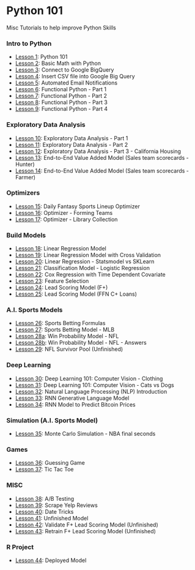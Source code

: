 # Python 101


Misc Tutorials to help improve Python Skills

### Intro to Python
- [Lesson 1](https://github.com/papagorgio23/Python101/blob/master/Python_101.ipynb): Python 101
- [Lesson 2](https://github.com/papagorgio23/Python101/blob/master/Python_Math_101.ipynb): Basic Math with Python
- [Lesson 3](https://github.com/papagorgio23/Python101/blob/master/Connect_to_GBQ.ipynb): Connect to Google BigQuery
- [Lesson 4](https://github.com/papagorgio23/Python101/blob/master/Austen_GBQ_Upload.ipynb): Insert CSV file into Google Big Query
- [Lesson 5](https://github.com/papagorgio23/Python101/blob/master/Email_Notification_Template_Update_to_GBQ_.ipynb): Automated Email Notifications
- [Lesson 6](https://github.com/papagorgio23/Python101/blob/master/Functional_Introduction_To_Python_Section_1(Introductory_Concepts).ipynb): Functional Python - Part 1
- [Lesson 7](https://github.com/papagorgio23/Python101/blob/master/Functional_Introduction_To_Python_Section_2(Functions).ipynb): Functional Python - Part 2
- [Lesson 8](https://github.com/papagorgio23/Python101/blob/master/Functional_Introduction_To_Python_Section_3(Control_Structures).ipynb): Functional Python - Part 3
- [Lesson 9](https://github.com/papagorgio23/Python101/blob/master/Functional_Introduction_To_Python_Section_4(Intermediate_Topics).ipynb): Functional Python - Part 4
### Exploratory Data Analysis
- [Lesson 10](https://github.com/papagorgio23/Python101/blob/master/EDA1.ipynb): Exploratory Data Analysis - Part 1
- [Lesson 11](https://github.com/papagorgio23/Python101/blob/master/EDA2.ipynb): Exploratory Data Analysis - Part 2
- [Lesson 12](https://github.com/papagorgio23/Python101/blob/master/California_Housing_EDA.ipynb): Exploratory Data Analysis - Part 3 - California Housing
- [Lesson 13](https://github.com/papagorgio23/Python101/blob/master/TL_Scorecard.ipynb): End-to-End Value Added Model (Sales team scorecards - Hunter)
- [Lesson 14](https://github.com/papagorgio23/Python101/blob/master/Farmer_TL_Scorecard.ipynb): End-to-End Value Added Model (Sales team scorecards - Farmer)
### Optimizers
- [Lesson 15](https://github.com/papagorgio23/Python101/blob/master/DFS_Football_Lineup_Optimizer.ipynb): Daily Fantasy Sports Lineup Optimizer
- [Lesson 16](https://github.com/papagorgio23/Python101/blob/master/Forming_Teams.ipynb): Optimizer - Forming Teams
- [Lesson 17](https://github.com/papagorgio23/Python101/blob/master/Optimizing_a_Library_Collection.ipynb): Optimizer - Library Collection
### Build Models
- [Lesson 18](https://github.com/papagorgio23/Python101/blob/master/Linear_Regression_Example.ipynb): Linear Regression Model
- [Lesson 19](https://github.com/papagorgio23/Python101/blob/master/ml_regression.ipynb): Linear Regression Model with Cross Validation
- [Lesson 20](https://github.com/papagorgio23/Python101/blob/master/Linear_Regression_Example.ipynb): Linear Regression - Statsmodel vs SKLearn
- [Lesson 21](https://github.com/papagorgio23/Python101/blob/master/NSF_Logistic_Regression_v1.ipynb): Classification Model - Logistic Regression
- [Lesson 22](https://github.com/papagorgio23/Python101/blob/master/Cox_Regression_with_Time_Dependent_Covariate.ipynb): Cox Regression with Time Dependent Covariate
- [Lesson 23](https://github.com/papagorgio23/Python101/blob/master/Feature_Selection.ipynb): Feature Selection
- [Lesson 24](https://github.com/papagorgio23/Python101/blob/master/Refresh_NPV_(8_10_20).ipynb): Lead Scoring Model (F+)
- [Lesson 25](https://github.com/papagorgio23/Python101/blob/master/C%2B_Lead_Scoring_Modelv2.ipynb): Lead Scoring Model (FFN C+ Loans)
### A.I. Sports Models
- [Lesson 26](https://github.com/papagorgio23/Python101/blob/master/Feature_Selection.ipynb): Sports Betting Formulas
- [Lesson 27](https://github.com/papagorgio23/Python101/blob/master/Answers_MLB_Predictions.ipynb): Sports Betting Model - MLB
- [Lesson 28a](https://github.com/papagorgio23/Python101/blob/master/Win_Probability_Model.ipynb): Win Probability Model - NFL
- [Lesson 28b](https://github.com/papagorgio23/Python101/blob/master/Answer_Win_Probability_Model.ipynb): Win Probability Model - NFL - Answers
- [Lesson 29](https://github.com/papagorgio23/Python101/blob/master/Survivor_Pool.ipynb): NFL Survivor Pool (Unfinished)
### Deep Learning
- [Lesson 30](https://github.com/papagorgio23/Python101/blob/master/Computer_Vision_Basic_Classification.ipynb): Deep Learning 101: Computer Vision - Clothing
- [Lesson 31](https://github.com/papagorgio23/Python101/blob/master/Computer_Vision_Cats_vs_Dogs.ipynb): Deep Learning 101: Computer Vision - Cats vs Dogs
- [Lesson 32](https://github.com/papagorgio23/Python101/blob/master/NLP_Test.ipynb): Natural Language Processing (NLP) Introduction
- [Lesson 33](https://github.com/papagorgio23/Python101/blob/master/RNN_Text_Gen_Model.ipynb): RNN Generative Language Model
- [Lesson 34](https://github.com/papagorgio23/Python101/blob/master/bitcoin/Bitcoin_RNN.ipynb): RNN Model to Predict Bitcoin Prices
### Simulation (A.I. Sports Model)
- [Lesson 35](https://github.com/papagorgio23/Python101/blob/master/Monte_Carlo_Simulation_(NBA_3_or_2).ipynb): Monte Carlo Simulation - NBA final seconds
### Games
- [Lesson 36](https://github.com/papagorgio23/Python101/blob/master/Guessing_Game.ipynb): Guessing Game
- [Lesson 37](https://github.com/papagorgio23/Python101/blob/master/Tic_Tac_Toe.ipynb): Tic Tac Toe
### MISC
- [Lesson 38](https://github.com/papagorgio23/Python101/blob/master/ABtest.ipynb): A/B Testing
- [Lesson 39](https://github.com/papagorgio23/Python101/blob/master/Tempe_Yelp_Reviews.ipynb): Scrape Yelp Reviews
- [Lesson 40](https://github.com/papagorgio23/Python101/blob/master/Random_Dates.ipynb): Date Tricks
- [Lesson 41](https://github.com/papagorgio23/Python101/blob/master/Py_202_F%2B_Lead_Scoring_Model.ipynb): Unfinished Model
- [Lesson 42](https://github.com/papagorgio23/Python101/blob/master/Py_202_F%2B_Lead_Scoring_Model.ipynb): Validate F+ Lead Scoring Model (Unfinished)
- [Lesson 43](https://github.com/papagorgio23/Python101/blob/master/Retrain_F%2B_LS_Model.ipynb): Retrain F+ Lead Scoring Model (Unfinished)
### R Project
- [Lesson 44](https://github.com/papagorgio23/Python101/tree/master/charge-off-ffn): Deployed Model
